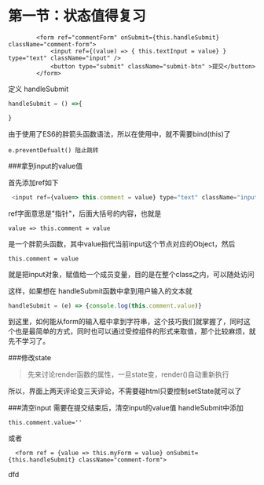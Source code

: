 # 第一节：状态值得复习

```
        <form ref="commentForm" onSubmit={this.handleSubmit}   className="comment-form">
            <input ref={(value) => { this.textInput = value} } type="text" className="input" />
            <button type="submit" className="submit-btn" >提交</button>
        </form>

```


定义 handleSubmit

```js
handleSubmit = () =>{

}
```
由于使用了ES6的胖箭头函数语法，所以在使用中，就不需要bind(this)了

```
e.preventDefualt() 阻止跳转
```
###拿到input的value值

首先添加ref如下

```js
 <input ref={value=> this.comment = value} type="text" className="input" />
```
ref字面意思是"指针"，后面大括号的内容，也就是
```
value => this.comment = value
```
是一个胖箭头函数，其中value指代当前input这个节点对应的Object，然后
```
this.comment = value
```
就是把input对象，赋值给一个成员变量，目的是在整个class之内，可以随处访问

这样，如果想在 handleSubmit函数中拿到用户输入的文本就

```js
handleSubmit = (e) => {console.log(this.comment.value)}
```
到这里，如何能从form的输入框中拿到字符串，这个技巧我们就掌握了，同时这个也是最简单的方式，同时也可以通过受控组件的形式来取值，那个比较麻烦，就先不学习了。

###修改state

>先来讨论render函数的属性，一旦state变，render()自动重新执行

所以，界面上两天评论变三天评论，不需要碰html只要控制setState就可以了


###清空input
需要在提交结束后，清空input的value值
handleSubmit中添加
```
this.comment.value=''
```
或者

```
  <form ref = {value => this.myForm = value} onSubmit={this.handleSubmit} className="comment-form">
```
dfd
